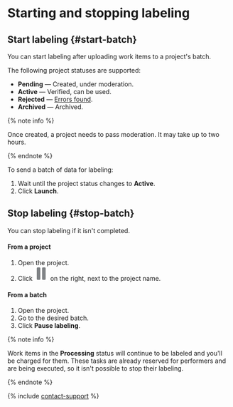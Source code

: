 # Starting and stopping labeling

## Start labeling {#start-batch}

You can start labeling after uploading work items to a project's batch.

The following project statuses are supported:

- **Pending** — Created, under moderation.
- **Active** — Verified, can be used.
- **Rejected** — [Errors found](quickstart.md#errors).
- **Archived** — Archived.

{% note info %}

Once created, a project needs to pass moderation. It may take up to two hours.

{% endnote %}

To send a batch of data for labeling:

1. Wait until the project status changes to **Active**.
1. Click **Launch**.

## Stop labeling {#stop-batch}

You can stop labeling if it isn't completed.

#### From a project

1. Open the project.
1. Click ![Pause](../_images/batch-pause.svg) on the right, next to the project name.

#### From a batch

1. Open the project.
1. Go to the desired batch.
1. Click **Pause labeling**.

{% note info %}

Work items in the **Processing** status will continue to be labeled and you'll be charged for them. These tasks are already reserved for performers and are being executed, so it isn't possible to stop their labeling.

{% endnote %}

{% include [contact-support](_includes/contact-support.md) %}